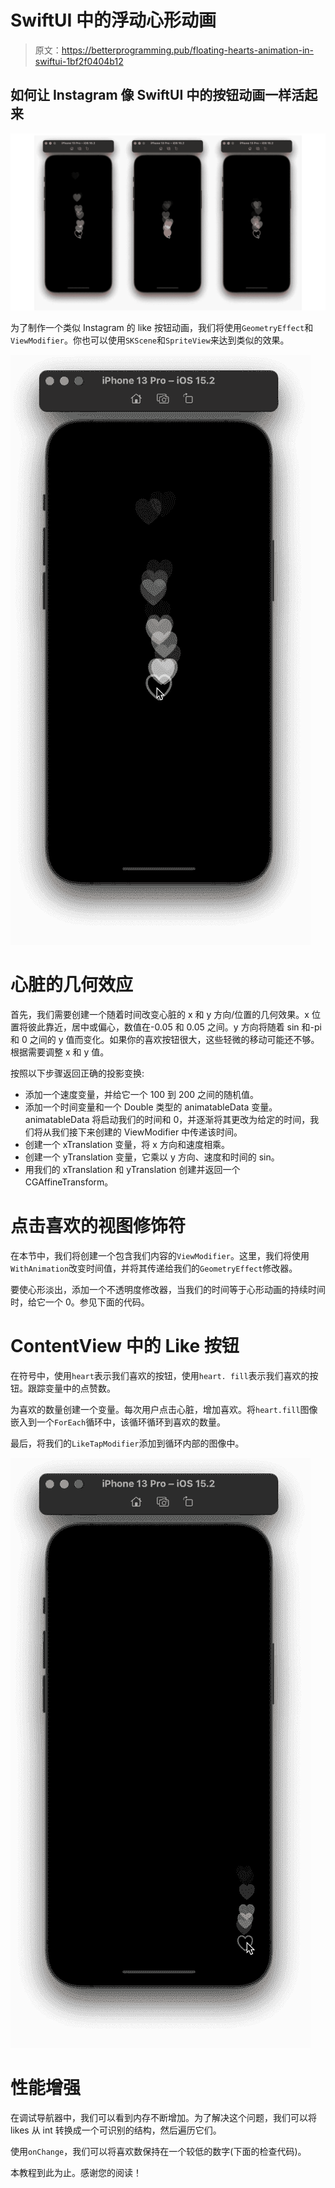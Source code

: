 # SwiftUI 中的浮动心形动画

> 原文：<https://betterprogramming.pub/floating-hearts-animation-in-swiftui-1bf2f0404b12>

## 如何让 Instagram 像 SwiftUI 中的按钮动画一样活起来

![](img/4c2aede9f9d0b2d6cbf4c9ecf722adf8.png)

为了制作一个类似 Instagram 的 like 按钮动画，我们将使用`GeometryEffect`和`ViewModifier`。你也可以使用`SKScene`和`SpriteView`来达到类似的效果。

![](img/af0963191f8a602482a630ce8c4d5eb5.png)

# 心脏的几何效应

首先，我们需要创建一个随着时间改变心脏的 x 和 y 方向/位置的几何效果。x 位置将彼此靠近，居中或偏心，数值在-0.05 和 0.05 之间。y 方向将随着 sin 和-pi 和 0 之间的 y 值而变化。如果你的喜欢按钮很大，这些轻微的移动可能还不够。根据需要调整 x 和 y 值。

按照以下步骤返回正确的投影变换:

*   添加一个速度变量，并给它一个 100 到 200 之间的随机值。
*   添加一个时间变量和一个 Double 类型的 animatableData 变量。animatableData 将启动我们的时间和 0，并逐渐将其更改为给定的时间，我们将从我们接下来创建的 ViewModifier 中传递该时间。
*   创建一个 xTranslation 变量，将 x 方向和速度相乘。
*   创建一个 yTranslation 变量，它乘以 y 方向、速度和时间的 sin。
*   用我们的 xTranslation 和 yTranslation 创建并返回一个 CGAffineTransform。

# 点击喜欢的视图修饰符

在本节中，我们将创建一个包含我们内容的`ViewModifier`。这里，我们将使用`WithAnimation`改变时间值，并将其传递给我们的`GeometryEffect`修改器。

要使心形淡出，添加一个不透明度修改器，当我们的时间等于心形动画的持续时间时，给它一个 0。参见下面的代码。

# ContentView 中的 Like 按钮

在符号中，使用`heart`表示我们喜欢的按钮，使用`heart. fill`表示我们喜欢的按钮。跟踪变量中的点赞数。

为喜欢的数量创建一个变量。每次用户点击心脏，增加喜欢。将`heart.fill`图像嵌入到一个`ForEach`循环中，该循环循环到喜欢的数量。

最后，将我们的`LikeTapModifier`添加到循环内部的图像中。

![](img/d8b3a90854007189ddab44dbabb7a33a.png)

# 性能增强

在调试导航器中，我们可以看到内存不断增加。为了解决这个问题，我们可以将 likes 从 int 转换成一个可识别的结构，然后遍历它们。

使用`onChange`，我们可以将喜欢数保持在一个较低的数字(下面的检查代码)。

本教程到此为止。感谢您的阅读！